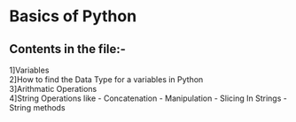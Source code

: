 <h1>Basics of Python</h1>
<h2>Contents in the file:-</h2>
1]Variables<br/>
2]How to find the Data Type for a variables in Python<br/>
3]Arithmatic Operations <br/>
4]String Operations like 
  -   Concatenation  
   -   Manipulation
   -   Slicing In Strings
   -   String methods
   
